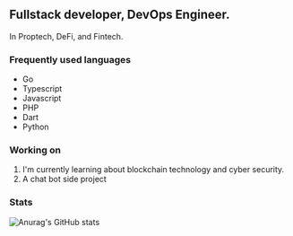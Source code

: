 ## Fullstack developer, DevOps Engineer.
In Proptech, DeFi, and Fintech.

### Frequently used languages
- Go
- Typescript
- Javascript
- PHP
- Dart
- Python

### Working on
1. I'm currently learning about blockchain technology and cyber security.
2. A chat bot side project

### Stats
![Anurag's GitHub stats](https://github-readme-stats.vercel.app/api?username=HooEP01&show_icons=true&theme=radical)

